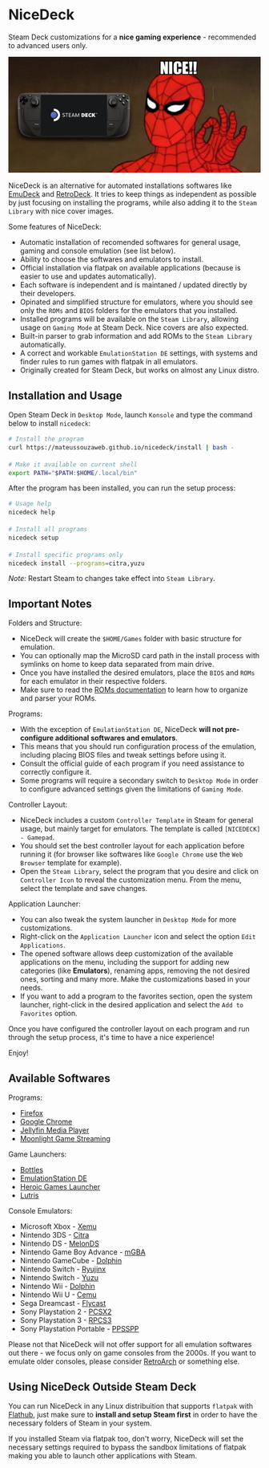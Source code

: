 # NiceDeck

Steam Deck customizations for a **nice gaming experience** - recommended to advanced users only.

![Nice!](./nice.jpg?raw=true)

NiceDeck is an alternative for automated installations softwares like [EmuDeck](https://github.com/dragoonDorise/EmuDeck) and [RetroDeck](https://github.com/XargonWan/RetroDECK). It tries to keep things as independent as possible by just focusing on installing the programs, while also adding it to the ``Steam Library`` with nice cover images. 

Some features of NiceDeck:

- Automatic installation of recomended softwares for general usage, gaming and console emulation (see list below).
- Ability to choose the softwares and emulators to install.
- Official installation via flatpak on available applications (because is easier to use and updates automatically).
- Each software is independent and is maintaned / updated directly by their developers.
- Opinated and simplified structure for emulators, where you should see only the ``ROMs`` and ``BIOS`` folders for the emulators that you installed.
- Installed programs will be available on the ``Steam Library``, allowing usage on ``Gaming Mode`` at Steam Deck. Nice covers are also expected.
- Built-in parser to grab information and add ROMs to the ``Steam Library`` automatically.
- A correct and workable ``EmulationStation DE`` settings, with systems and finder rules to run games with flatpak in all emulators.
- Originally created for Steam Deck, but works on almost any Linux distro.

## Installation and Usage

Open Steam Deck in ``Desktop Mode``, launch ``Konsole`` and type the command below to install ``nicedeck``:

```bash
# Install the program
curl https://mateussouzaweb.github.io/nicedeck/install | bash -

# Make it available on current shell
export PATH="$PATH:$HOME/.local/bin"
```

After the program has been installed, you can run the setup process:

```bash
# Usage help
nicedeck help

# Install all programs
nicedeck setup

# Install specific programs only
nicedeck install --programs=citra,yuzu
```

*Note:* Restart Steam to changes take effect into ``Steam Library``.

## Important Notes

Folders and Structure:

- NiceDeck will create the ``$HOME/Games`` folder with basic structure for emulation.
- You can optionally map the MicroSD card path in the install process with symlinks on home to keep data separated from main drive.
- Once you have installed the desired emulators, place the ``BIOS`` and ``ROMs`` for each emulator in their respective folders.
- Make sure to read the [ROMs documentation](Docs/ROMS.md) to learn how to organize and parser your ROMs.

Programs:

- With the exception of ``EmulationStation DE``, NiceDeck **will not pre-configure additional softwares and emulators**.
- This means that you should run configuration process of the emulation, including placing BIOS files and tweak settings before using it. 
- Consult the official guide of each program if you need assistance to correctly configure it.
- Some programs will require a secondary switch to ``Desktop Mode`` in order to configure advanced settings given the limitations of ``Gaming Mode``. 

Controller Layout:

- NiceDeck includes a custom ``Controller Template`` in Steam for general usage, but mainly target for emulators. The template is called ``[NICEDECK] - Gamepad``.
- You should set the best controller layout for each application before running it (for browser like softwares like ``Google Chrome`` use the ``Web Browser`` template for example).
- Open the ``Steam Library``, select the program that you desire and click on ``Controller Icon`` to reveal the customization menu. From the menu, select the template and save changes.

Application Launcher:

- You can also tweak the system launcher in ``Desktop Mode`` for more customizations.
- Right-click on the ``Application Launcher`` icon and select the option ``Edit Applications``.
- The opened software allows deep customization of the available applications on the menu, including the support for adding new categories (like **Emulators**), renaming apps, removing the not desired ones, sorting and many more. Make the customizations based in your needs.
- If you want to add a program to the favorites section, open the system launcher, right-click in the desired application and select the ``Add to Favorites`` option.

Once you have configured the controller layout on each program and run through the setup process, it's time to have a nice experience!

Enjoy!

## Available Softwares

Programs:

- [Firefox](https://www.mozilla.org/en-US/firefox)
- [Google Chrome](https://www.google.com/intl/en_us/chrome)
- [Jellyfin Media Player](https://jellyfin.org)
- [Moonlight Game Streaming](https://moonlight-stream.org)

Game Launchers:

- [Bottles](https://usebottles.com)
- [EmulationStation DE](https://es-de.org)
- [Heroic Games Launcher](https://heroicgameslauncher.com)
- [Lutris](https://lutris.net)

Console Emulators:

- Microsoft Xbox - [Xemu](https://xemu.app)
- Nintendo 3DS - [Citra](https://citra-emu.org)
- Nintendo DS - [MelonDS](https://melonds.kuribo64.net)
- Nintendo Game Boy Advance - [mGBA](https://mgba.io)
- Nintendo GameCube - [Dolphin](https://dolphin-emu.org)
- Nintendo Switch - [Ryujinx](https://ryujinx.org)
- Nintendo Switch - [Yuzu](https://yuzu-emu.org)
- Nintendo Wii - [Dolphin](https://dolphin-emu.org)
- Nintendo Wii U - [Cemu](https://cemu.info)
- Sega Dreamcast - [Flycast](https://github.com/flyinghead/flycast)
- Sony Playstation 2 - [PCSX2](https://pcsx2.net)
- Sony Playstation 3 - [RPCS3](https://rpcs3.net)
- Sony Playstation Portable - [PPSSPP](https://www.ppsspp.org)

Please not that NiceDeck will not offer support for all emulation softwares out there - we focus only on game consoles from the 2000s. If you want to emulate older consoles, please consider [RetroArch](https://www.retroarch.com) or something else.

## Using NiceDeck Outside Steam Deck

You can run NiceDeck in any Linux distribuition that supports ``flatpak`` with [Flathub](https://flathub.org), just make sure to **install and setup Steam first** in order to have the necessary folders of Steam in your system. 

If you installed Steam via flatpak too, don't worry, NiceDeck will set the necessary settings required to bypass the sandbox limitations of flatpak making you able to launch other applications with Steam.
